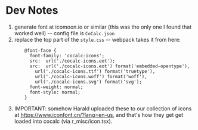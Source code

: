 # Dev Notes

1. generate font at icomoon.io or similar (this was the only one I found that worked well) -- config file is `CoCalc.json`
2. replace the top part of the `style.css` -- webpack takes it from here:
```
       @font-face {
         font-family: 'cocalc-icons';
         src:  url('./cocalc-icons.eot');
         src:  url('./cocalc-icons.eot') format('embedded-opentype'),
           url('./cocalc-icons.ttf') format('truetype'),
           url('./cocalc-icons.woff') format('woff'),
           url('./cocalc-icons.svg') format('svg');
         font-weight: normal;
         font-style: normal;
       }
```

3. IMPORTANT: somehow Harald uploaded these to our collection of icons at https://www.iconfont.cn/?lang=en-us, and that's how they get get loaded into cocalc (via r_misc/icon.tsx).